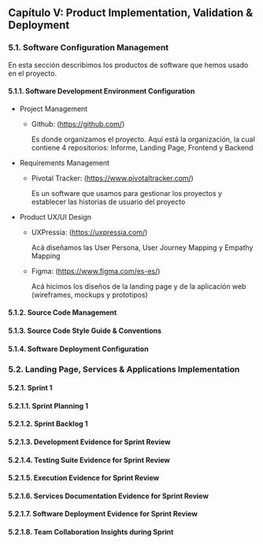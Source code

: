 ## Capítulo V: Product Implementation, Validation & Deployment  
### 5.1. Software Configuration Management
En esta sección describimos los productos de software que hemos usado en el proyecto.
  #### 5.1.1. Software Development Environment Configuration
  
  - Project Management
  
    - Github: (https://github.com/)
        
        Es donde organizamos el proyecto. Aquí está la organización, la cual contiene 4 repositorios: Informe, Landing Page, Frontend y Backend
    
  - Requirements Management

    - Pivotal Tracker: (https://www.pivotaltracker.com/)

        Es un software que usamos para gestionar los proyectos y establecer las historias de usuario del proyecto

  - Product UX/UI Design
    
    - UXPressia: (https://uxpressia.com/)

        Acá diseñamos las User Persona, User Journey Mapping y Empathy Mapping
    
    - Figma: (https://www.figma.com/es-es/)

        Acá hicimos los diseños de la landing page y de la aplicación web (wireframes, mockups y prototipos)

  #### 5.1.2. Source Code Management
  #### 5.1.3. Source Code Style Guide & Conventions
  #### 5.1.4. Software Deployment Configuration
### 5.2. Landing Page, Services & Applications Implementation
  #### 5.2.1. Sprint 1
   #### 5.2.1.1. Sprint Planning 1
   #### 5.2.1.2. Sprint Backlog 1
   #### 5.2.1.3. Development Evidence for Sprint Review
   #### 5.2.1.4. Testing Suite Evidence for Sprint Review
   #### 5.2.1.5. Execution Evidence for Sprint Review
   #### 5.2.1.6. Services Documentation Evidence for Sprint Review
   #### 5.2.1.7. Software Deployment Evidence for Sprint Review
   #### 5.2.1.8. Team Collaboration Insights during Sprint
  